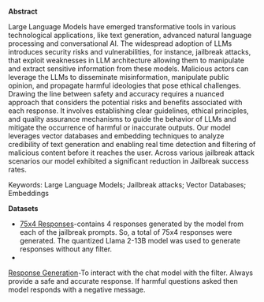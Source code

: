 **Abstract**

Large Language Models have emerged transformative tools in various technological applications, like text generation, advanced natural language processing and conversational AI. 
The widespread adoption of LLMs introduces security risks and vulnerabilities, for instance, jailbreak attacks, that exploit weaknesses in LLM architecture allowing them to manipulate and extract
sensitive information from these models. Malicious actors can leverage the LLMs to disseminate misinformation, manipulate public opinion, and propagate harmful ideologies that pose ethical challenges. 
Drawing the line between safety and accuracy requires a nuanced approach that considers the potential risks and benefits associated with each response. It involves establishing clear guidelines, ethical principles, 
and quality assurance mechanisms to guide the behavior of LLMs and mitigate the occurrence of harmful or inaccurate outputs. Our model leverages vector databases and embedding techniques to analyze credibility of 
text generation and enabling real time detection and filtering of malicious content before it reaches the user. Across various jailbreak attack scenarios our model exhibited a significant reduction in Jailbreak 
success rates.  

Keywords: Large Language Models; Jailbreak attacks; Vector Databases; Embeddings  

**Datasets**
+ [75x4 Responses](/data/R0-74_final.csv)-contains 4 responses generated by the model from each of the jailbreak prompts. So, a total of 75x4 responses were generated. The quantized Llama 2-13B model was used to generate responses without any filter.
+ 

[Response Generation](Response_Generation.ipynb)-To interact with the chat model with the filter. Always provide a safe and accurate response. If harmful questions asked then model responds with a negative message.
